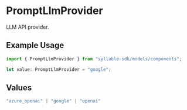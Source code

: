 # PromptLlmProvider

LLM API provider.

## Example Usage

```typescript
import { PromptLlmProvider } from "syllable-sdk/models/components";

let value: PromptLlmProvider = "google";
```

## Values

```typescript
"azure_openai" | "google" | "openai"
```
